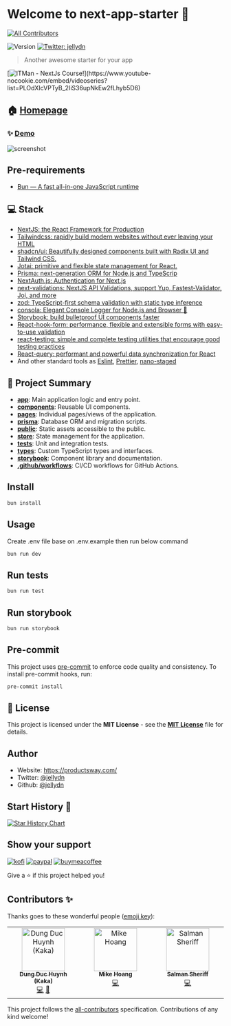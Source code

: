 # Welcome to next-app-starter 👋

<!-- ALL-CONTRIBUTORS-BADGE:START - Do not remove or modify this section -->

[![All Contributors](https://img.shields.io/badge/all_contributors-3-orange.svg?style=flat-square)](#contributors-)

<!-- ALL-CONTRIBUTORS-BADGE:END -->

![Version](https://img.shields.io/badge/version-0.1.0-blue.svg?cacheSeconds=2592000)
[![Twitter: jellydn](https://img.shields.io/twitter/follow/jellydn.svg?style=social)](https://twitter.com/jellydn)

> Another awesome starter for your app

[![ITMan - NextJs Course!](https://i.ytimg.com/vi/CwjySicuyGQ/hqdefault.jpg?sqp=-oaymwEXCNACELwBSFryq4qpAwkIARUAAIhCGAE=&rs=AOn4CLB1EtLZ4uPu5V_IEKBZ4jQQsDlIzg")](https://www.youtube-nocookie.com/embed/videoseries?list=PLOdXIcVPTyB_2IiS36upNkEw2fLhyb5D6)

## 🏠 [Homepage](https://github.com/jellydn/next-app-starter)

### ✨ [Demo](https://next-app-starter.vercel.app)

![screenshot](./screenshot.png)

## Pre-requirements

- [Bun — A fast all-in-one JavaScript runtime](https://bun.sh/)

## 💻 Stack

- [NextJS: the React Framework for Production](https://nextjs.org/docs)
- [Tailwindcss: rapidly build modern websites without ever leaving your HTML](https://tailwindcss.com/)
- [shadcn/ui: Beautifully designed components built with Radix UI and Tailwind CSS.](https://github.com/shadcn/ui)
- [Jotai: primitive and flexible state management for React.](https://docs.pmnd.rs/jotai/introduction)
- [Prisma: next-generation ORM for Node.js and TypeScrip](https://www.prisma.io/)
- [NextAuth.js: Authentication for Next.js](https://next-auth.js.org/v3/getting-started/introduction)
- [next-validations: NextJS API Validations, support Yup, Fastest-Validator, Joi, and more](https://next-validations.productsway.com/)
- [zod: TypeScript-first schema validation with static type inference](https://github.com/colinhacks/zod)
- [consola: Elegant Console Logger for Node.js and Browser 🐨](https://github.com/unjs/consola)
- [Storybook: build bulletproof UI components faster](https://storybook.js.org)
- [React-hook-form: performance, flexible and extensible forms with easy-to-use validation](https://www.react-hook-form.com/)
- [react-testing: simple and complete testing utilities that encourage good testing practices](https://testing-library.com/)
- [React-query: performant and powerful data synchronization for React](https://react-query.tanstack.com/)
- And other standard tools as [Eslint](https://eslint.org/), [Prettier](https://prettier.io/), [nano-staged](https://github.com/usmanyunusov/nano-staged)

## 📝 Project Summary

- [**app**](app): Main application logic and entry point.
- [**components**](components): Reusable UI components.
- [**pages**](pages): Individual pages/views of the application.
- [**prisma**](prisma): Database ORM and migration scripts.
- [**public**](public): Static assets accessible to the public.
- [**store**](store): State management for the application.
- [**tests**](tests): Unit and integration tests.
- [**types**](types): Custom TypeScript types and interfaces.
- [**storybook**](storybook): Component library and documentation.
- [**.github/workflows**](.github/workflows): CI/CD workflows for GitHub Actions.

## Install

```sh
bun install
```

## Usage

Create .env file base on .env.example then run below command

```sh
bun run dev
```

## Run tests

```sh
bun run test
```

## Run storybook

```sh
bun run storybook
```

## Pre-commit

This project uses [pre-commit](https://pre-commit.com/) to enforce code quality and consistency. To install pre-commit hooks, run:

```sh
pre-commit install
```

## 📄 License

This project is licensed under the **MIT License** - see the [**MIT License**](https://github.com/jellydn/next-app-starter/blob/main/LICENSE) file for details.

## Author

- Website: https://productsway.com/
- Twitter: [@jellydn](https://twitter.com/jellydn)
- Github: [@jellydn](https://github.com/jellydn)

## Start History 🌟

[![Star History Chart](https://api.star-history.com/svg?repos=jellydn/next-app-starter&type=Date)](https://star-history.com/#jellydn/next-app-starter)

## Show your support

[![kofi](https://img.shields.io/badge/Ko--fi-F16061?style=for-the-badge&logo=ko-fi&logoColor=white)](https://ko-fi.com/dunghd)
[![paypal](https://img.shields.io/badge/PayPal-00457C?style=for-the-badge&logo=paypal&logoColor=white)](https://paypal.me/dunghd)
[![buymeacoffee](https://img.shields.io/badge/Buy_Me_A_Coffee-FFDD00?style=for-the-badge&logo=buy-me-a-coffee&logoColor=black)](https://www.buymeacoffee.com/dunghd)

Give a ⭐️ if this project helped you!

## Contributors ✨

Thanks goes to these wonderful people ([emoji key](https://allcontributors.org/docs/en/emoji-key)):

<!-- ALL-CONTRIBUTORS-LIST:START - Do not remove or modify this section -->
<!-- prettier-ignore-start -->
<!-- markdownlint-disable -->
<table>
  <tbody>
    <tr>
      <td align="center" valign="top" width="14.28%"><a href="https://productsway.com/"><img src="https://avatars.githubusercontent.com/u/870029?v=4?s=100" width="100px;" alt="Dung Duc Huynh (Kaka)"/><br /><sub><b>Dung Duc Huynh (Kaka)</b></sub></a><br /><a href="https://github.com/jellydn/next-app-starter/commits?author=jellydn" title="Code">💻</a> <a href="https://github.com/jellydn/next-app-starter/commits?author=jellydn" title="Documentation">📖</a></td>
      <td align="center" valign="top" width="14.28%"><a href="https://mike-hoang-dev.vercel.app/"><img src="https://avatars.githubusercontent.com/u/25890552?v=4?s=100" width="100px;" alt="Mike Hoang"/><br /><sub><b>Mike Hoang</b></sub></a><br /><a href="https://github.com/jellydn/next-app-starter/commits?author=mikah13" title="Code">💻</a></td>
      <td align="center" valign="top" width="14.28%"><a href="https://github.com/salmansheri"><img src="https://avatars.githubusercontent.com/u/95226945?v=4?s=100" width="100px;" alt="Salman Sheriff"/><br /><sub><b>Salman Sheriff</b></sub></a><br /><a href="https://github.com/jellydn/next-app-starter/commits?author=salmansheri" title="Code">💻</a></td>
    </tr>
  </tbody>
</table>

<!-- markdownlint-restore -->
<!-- prettier-ignore-end -->

<!-- ALL-CONTRIBUTORS-LIST:END -->

This project follows the [all-contributors](https://github.com/all-contributors/all-contributors) specification. Contributions of any kind welcome!
